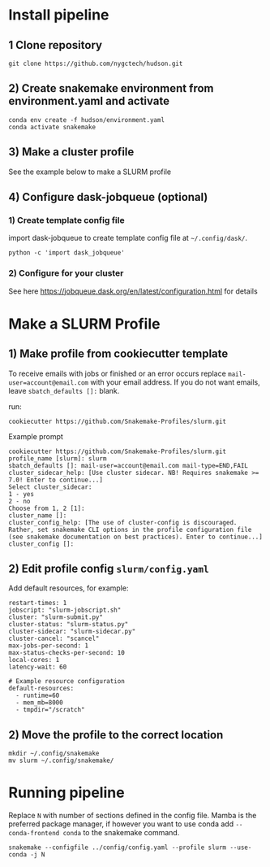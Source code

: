 # Install pipeline
## 1 Clone repository
```
git clone https://github.com/nygctech/hudson.git
```

## 2) Create snakemake environment from environment.yaml and activate
```
conda env create -f hudson/environment.yaml
conda activate snakemake
```

## 3) Make a cluster profile
See the example below to make a SLURM profile

## 4) Configure dask-jobqueue (optional)
### 1) Create template config file
import dask-jobqueue to create template config file at `~/.config/dask/`.
```
python -c 'import dask_jobqueue'
```
### 2) Configure for your cluster
See here https://jobqueue.dask.org/en/latest/configuration.html for details

# Make a SLURM Profile
## 1) Make profile from cookiecutter template

To receive emails with jobs or finished or an error occurs replace `mail-user=account@email.com` with your email address. If you do not want emails, leave `sbatch_defaults []:` blank.

run:
```
cookiecutter https://github.com/Snakemake-Profiles/slurm.git
```

Example prompt
```
cookiecutter https://github.com/Snakemake-Profiles/slurm.git
profile_name [slurm]: slurm
sbatch_defaults []: mail-user=account@email.com mail-type=END,FAIL
cluster_sidecar_help: [Use cluster sidecar. NB! Requires snakemake >= 7.0! Enter to continue...]
Select cluster_sidecar:
1 - yes
2 - no
Choose from 1, 2 [1]:
cluster_name []:
cluster_config_help: [The use of cluster-config is discouraged. Rather, set snakemake CLI options in the profile configuration file (see snakemake documentation on best practices). Enter to continue...]
cluster_config []:
```

## 2) Edit profile config `slurm/config.yaml`

Add default resources, for example:
```
restart-times: 1
jobscript: "slurm-jobscript.sh"
cluster: "slurm-submit.py"
cluster-status: "slurm-status.py"
cluster-sidecar: "slurm-sidecar.py"
cluster-cancel: "scancel"
max-jobs-per-second: 1
max-status-checks-per-second: 10
local-cores: 1
latency-wait: 60

# Example resource configuration
default-resources:
  - runtime=60
  - mem_mb=8000
  - tmpdir="/scratch"
```

## 2) Move the profile to the correct location
```
mkdir ~/.config/snakemake
mv slurm ~/.config/snakemake/
```

# Running pipeline
Replace `N` with number of sections defined in the config file.
Mamba is the preferred package manager, if however you want to use conda add
`--conda-frontend conda` to the snakemake command.

```
snakemake --configfile ../config/config.yaml --profile slurm --use-conda -j N
```
